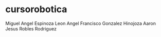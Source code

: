 # cursorobotica



Miguel Angel Espinoza Leon
Angel Francisco Gonzalez Hinojoza
Aaron Jesus Robles Rodriguez

